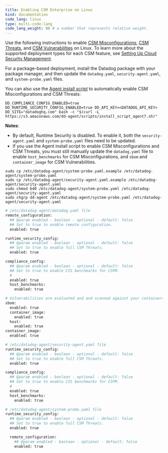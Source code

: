```yaml
---
title: Enabling CSM Enterprise on Linux
kind: documentation
code_lang: linux
type: multi-code-lang
code_lang_weight: 80 # a number that represents relative weight. 
---
```


Use the following instructions to enable [CSM Misconfigurations][1], [CSM Threats][2], and [CSM Vulnerabilities][3] on Linux. To learn more about the supported deployment types for each CSM feature, see [Setting Up Cloud Security Management][4].

For a package-based deployment, install the Datadog package with your package manager, and then update the `datadog.yaml`, `security-agent.yaml`, and `system-probe.yaml` files.

You can also use the [Agent install script][5] to automatically enable CSM Misconfigurations and CSM Threats:

```shell
DD_COMPLIANCE_CONFIG_ENABLED=true DD_RUNTIME_SECURITY_CONFIG_ENABLED=true DD_API_KEY=<DATADOG_API_KEY> DD_SITE="datadoghq.com" bash -c "$(curl -L https://s3.amazonaws.com/dd-agent/scripts/install_script_agent7.sh)"
```

**Notes**: 

- By default, Runtime Security is disabled. To enable it, both the `security-agent.yaml` and `system-probe.yaml` files need to be updated.
- If you use the Agent install script to enable CSM Misconfigurations and CSM Threats, you must still manually update the `datadog.yaml` file to enable `host_benchmarks` for CSM Misconfigurations, and `sbom` and `container_image` for CSM Vulnerabilities.

```shell
sudo cp /etc/datadog-agent/system-probe.yaml.example /etc/datadog-agent/system-probe.yaml
sudo cp /etc/datadog-agent/security-agent.yaml.example /etc/datadog-agent/security-agent.yaml
sudo chmod 640 /etc/datadog-agent/system-probe.yaml /etc/datadog-agent/security-agent.yaml
sudo chgrp dd-agent /etc/datadog-agent/system-probe.yaml /etc/datadog-agent/security-agent.yaml
```

```bash
# /etc/datadog-agent/datadog.yaml file
remote_configuration:
  ## @param enabled - boolean - optional - default: false
  ## Set to true to enable remote configuration.
  enabled: true

runtime_security_config:
  ## @param enabled - boolean - optional - default: false
  ## Set to true to enable full CSM Threats.
  enabled: true

compliance_config:
  ## @param enabled - boolean - optional - default: false
  ## Set to true to enable CIS benchmarks for CSPM.
  #
  enabled: true
  host_benchmarks:
    enabled: true

# Vulnerabilities are evaluated and and scanned against your containers and hosts every hour.
sbom:
  enabled: true
  container_image:
    enabled: true
  host:
    enabled: true
container_image:
  enabled: true
```

```bash
# /etc/datadog-agent/security-agent.yaml file
runtime_security_config:
  ## @param enabled - boolean - optional - default: false
  ## Set to true to enable full CSM Threats.
  enabled: true

compliance_config:
  ## @param enabled - boolean - optional - default: false
  ## Set to true to enable CIS benchmarks for CSPM.
  #
  enabled: true
  host_benchmarks:
    enabled: true
```

```bash
# /etc/datadog-agent/system-probe.yaml file
runtime_security_config:
  ## @param enabled - boolean - optional - default: false
  ## Set to true to enable full CSM Threats.
  enabled: true

  remote_configuration:
    ## @param enabled - boolean - optional - default: false
    enabled: true
```

[1]: /security/cloud_security_management/misconfigurations/
[2]: /security/cloud_security_management/threats
[3]: /security/cloud_security_management/vulnerabilities
[4]: /security/cloud_security_management/setup#supported-deployment-types-and-features
[5]: /getting_started/agent/#installation